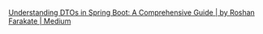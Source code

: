
[Understanding DTOs in Spring Boot: A Comprehensive Guide | by Roshan Farakate | Medium](https://medium.com/@roshanfarakate/understanding-dtos-in-spring-boot-a-comprehensive-guide-20e2b8101ee6)